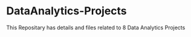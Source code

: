 # DataAnalytics-Projects
This Repositary has details and files related to 8 Data Analytics Projects
